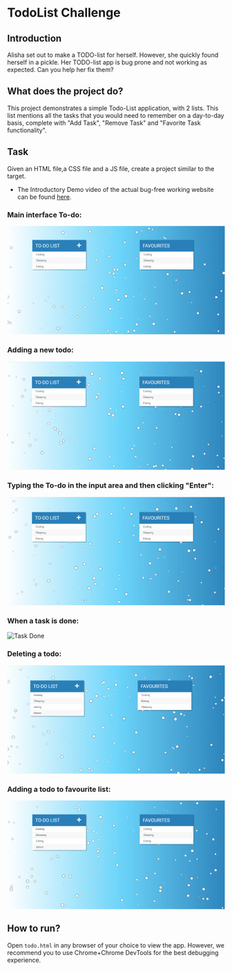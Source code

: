 # TodoList Challenge

## Introduction
Alisha set out to make a TODO-list for herself. However, she quickly found herself in a pickle. Her TODO-list app is bug prone and not working as expected. Can you help her fix them? 

## What does the project do?
This project demonstrates a simple Todo-List application, with 2 lists. This list mentions all the tasks that you would need to remember on a day-to-day basis, complete with "Add Task", "Remove Task" and "Favorite Task functionality". 

## Task
Given an HTML file,a CSS file and a JS file, create a project similar to the target.

- The Introductory Demo video of the actual bug-free working website can be found [here](https://www.youtube.com/watch?v=fPBmvtiLx-o).

### Main interface To-do:
![The Main Interface](Gifs/Main.gif)

### Adding a  new todo:
![Added a todo](Gifs/Add_todo.gif)

### Typing the To-do in the input area and then clicking "Enter":
![Type the todo](Gifs/Type_todo.gif)

### When a task is done:
![Task Done](Gifs/ToDo_Done.gif)

### Deleting a todo:
![Deleted a todo](Gifs/Deleting.gif)

### Adding a todo to favourite list:
![Adding a todo to favourite](Gifs/Add_to_fav.gif)

## How to run? 
Open `todo.html` in any browser of your choice to view the app. However, we recommend you to use Chrome+Chrome DevTools for the best debugging experience. 